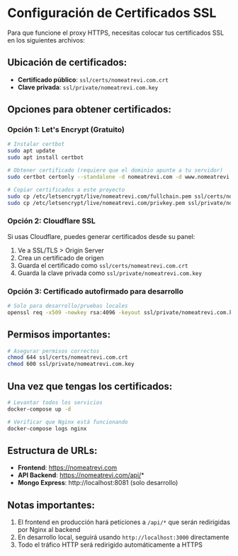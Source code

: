 # Configuración de Certificados SSL

Para que funcione el proxy HTTPS, necesitas colocar tus certificados SSL en los siguientes archivos:

## Ubicación de certificados:
- **Certificado público**: `ssl/certs/nomeatrevi.com.crt`
- **Clave privada**: `ssl/private/nomeatrevi.com.key`

## Opciones para obtener certificados:

### Opción 1: Let's Encrypt (Gratuito)
```bash
# Instalar certbot
sudo apt update
sudo apt install certbot

# Obtener certificado (requiere que el dominio apunte a tu servidor)
sudo certbot certonly --standalone -d nomeatrevi.com -d www.nomeatrevi.com

# Copiar certificados a este proyecto
sudo cp /etc/letsencrypt/live/nomeatrevi.com/fullchain.pem ssl/certs/nomeatrevi.com.crt
sudo cp /etc/letsencrypt/live/nomeatrevi.com/privkey.pem ssl/private/nomeatrevi.com.key
```

### Opción 2: Cloudflare SSL
Si usas Cloudflare, puedes generar certificados desde su panel:
1. Ve a SSL/TLS > Origin Server
2. Crea un certificado de origen
3. Guarda el certificado como `ssl/certs/nomeatrevi.com.crt`
4. Guarda la clave privada como `ssl/private/nomeatrevi.com.key`

### Opción 3: Certificado autofirmado para desarrollo
```bash
# Solo para desarrollo/pruebas locales
openssl req -x509 -newkey rsa:4096 -keyout ssl/private/nomeatrevi.com.key -out ssl/certs/nomeatrevi.com.crt -days 365 -nodes -subj "/CN=nomeatrevi.com"
```

## Permisos importantes:
```bash
# Asegurar permisos correctos
chmod 644 ssl/certs/nomeatrevi.com.crt
chmod 600 ssl/private/nomeatrevi.com.key
```

## Una vez que tengas los certificados:
```bash
# Levantar todos los servicios
docker-compose up -d

# Verificar que Nginx está funcionando
docker-compose logs nginx
```

## Estructura de URLs:
- **Frontend**: https://nomeatrevi.com
- **API Backend**: https://nomeatrevi.com/api/*
- **Mongo Express**: http://localhost:8081 (solo desarrollo)

## Notas importantes:
1. El frontend en producción hará peticiones a `/api/*` que serán redirigidas por Nginx al backend
2. En desarrollo local, seguirá usando `http://localhost:3000` directamente
3. Todo el tráfico HTTP será redirigido automáticamente a HTTPS
